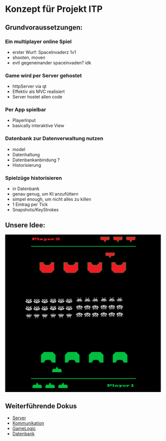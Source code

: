 # Konzept für Projekt ITP

## Grundvoraussetzungen:

### Ein multiplayer online Spiel
- erster Wurf: SpaceInvaderz 1v1
- shooten, moven  
- evtl gegeneinander spaceinvaden? idk
  
### Game wird per Server gehostet
- httpServer via qt
- Effektiv als MVC realisiert
- Server hostet allen code

### Per App spielbar
- PlayerInput
- basically interaktive View 

### Datenbank zur Datenverwaltung nutzen
- model
- Datenhaltung 
- Datenbankanbindung ? 
- Historisierung
  

### Spielzüge historisieren
 - in Datenbank
 - genau genug, um KI anzufüttern
 - simpel enough, um nicht alles zu killen
 - 1 Eintrag per Tick
 - Snapshots/KeyStrokes 


## Unsere Idee:

![SpaceInvaders1v1](Konzept.png)



## Weiterführende Dokus
- [Server](Server.md)
- [Kommunikation](Kommunikation.md)
- [GameLogic](GameLogic.md)
- [Datenbank](Datenbank.md)

  